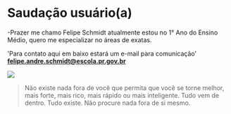 # Saudação **usuário(a)** 
 -Prazer me chamo Felipe Schmidt atualmente estou no 1° Ano do Ensino Médio, quero me especializar no áreas de exatas.
                   
  'Para contato aqui em baixo estará um e-mail para comunicação' **felipe.andre.schmidt@escola.pr.gov.br**




![](https://media1.tenor.com/m/F34qw5kiPI0AAAAd/musashi.gif)

>Não existe nada fora de você que permita que você se torne melhor, mais forte, mais rico, mais rápido ou mais inteligente. Tudo vem de dentro. Tudo existe. Não procure nada fora de si mesmo.
